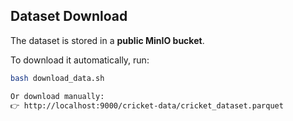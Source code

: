 ## Dataset Download
The dataset is stored in a **public MinIO bucket**.

To download it automatically, run:
```bash
bash download_data.sh

Or download manually:
👉 http://localhost:9000/cricket-data/cricket_dataset.parquet

